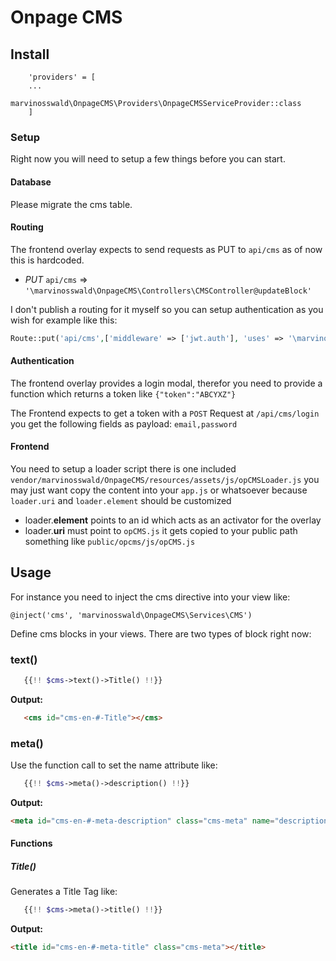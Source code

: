# Onpage CMS

## Install
```
    'providers' = [
    ...
        marvinosswald\OnpageCMS\Providers\OnpageCMSServiceProvider::class
    ]
```
### Setup
Right now you will need to setup a few things before you can start.
#### Database
Please migrate the cms table.
#### Routing
The frontend overlay expects to send requests as PUT to `api/cms` as of now this is hardcoded.
- *PUT* `api/cms` => `'\marvinosswald\OnpageCMS\Controllers\CMSController@updateBlock'`

I don't publish a routing for it myself so you can setup authentication as you wish for example like this:
```php
Route::put('api/cms',['middleware' => ['jwt.auth'], 'uses' => '\marvinosswald\OnpageCMS\Controllers\CMSController@updateBlock']);
```

#### Authentication
The frontend overlay provides a login modal, therefor you need to provide a function which returns a token like `{"token":"ABCYXZ"}`

The Frontend expects to get a token with a `POST` Request at `/api/cms/login` you get the following fields as payload: `email,password`

#### Frontend
You need to setup a loader script there is one included `vendor/marvinosswald/OnpageCMS/resources/assets/js/opCMSLoader.js` you may just want copy the content into your `app.js` or whatsoever because `loader.uri` and `loader.element` should be customized
- loader.**element** points to an id which acts as an activator for the overlay
- loader.**uri** must point to `opCMS.js` it gets copied to your public path something like `public/opcms/js/opCMS.js`


## Usage

For instance you need to inject the cms directive into your view like:

`@inject('cms', 'marvinosswald\OnpageCMS\Services\CMS')`

Define cms blocks in your views. There are two types of block right now:

### text()

```php
   {{!! $cms->text()->Title() !!}}
```
**Output:**
 ``` html
    <cms id="cms-en-#-Title"></cms>
```
### meta()
Use the function call to set the name attribute like:
``` php
   {{!! $cms->meta()->description() !!}}
```
 **Output:**
 ``` html
 <meta id="cms-en-#-meta-description" class="cms-meta" name="description" content="">
 ```
#### Functions

##### Title()
 Generates a Title Tag like:
 ```php
    {{!! $cms->meta()->title() !!}}
 ```
 **Output:**
 ``` html
 <title id="cms-en-#-meta-title" class="cms-meta"></title>
 ```